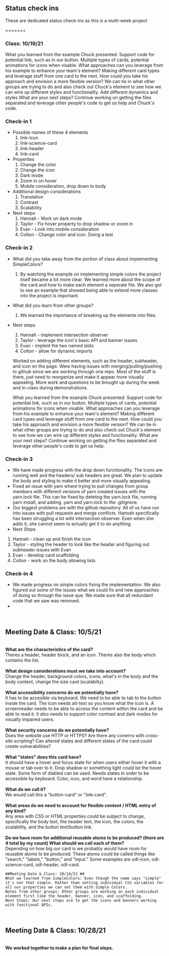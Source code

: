 ## Status check ins
These are dedicated status check-ins as this is a multi-week project

 

=======
### Class: 10/19/21 
What you learned from the example Chuck presented.
  Support code for potential link, such as in our button. Multiple types of cards, potential animations for icons when visable.
  What approaches can you leverage from his example to enhance your team's element?
Making different card types and leverage stuff from one card to the next.
  How could you take his approach and envision a more flexible version?
  We can tie in what other groups are trying to do and also check out Chuck's element to see how we can wire up different styles and functionality.
  Add different dynamics and styles
  What are your next steps?
  Continue working on getting the files separated and leverage other people's code to get us help and Chuck's code.
### Check-in 1
- Possible names of these 4 elements 
  1. link-icon
  2. link-science-card
  3. link-header
  4. link-card
- Properties
  1. Change the color
  2. Change the icon
  3. Dark mode
  4. Zoom in on hover
  5. Mobile consideration, drop down to body
- Additional design considerations
  1. Translation
  2. Contrast
  3. Scalability
- Next steps
  1. Hannah - Work on dark mode 
  2. Taylor - Fix hover property to drop shadow or zoom in
  3. Evan - Look into mobile consideration
  4. Colton - Change color and icon. Doing a test
### Check-in 2
- What did you take away from the portion of class about implementing SimpleColors?
  1. By watching the example on implementing simple colors the project itself became a lot more clear. We learned more about the scope of the card and how to make each element a seperate file. We also got to see an example that showed being able to extend more classes into the project is important.
- What did you learn from other groups?
  1. We learned the importance of breaking up the elements into files.
- Next steps
  1. Hannah - implement intersection observer
  2. Taylor - leverage the icon's basic API and banner issues
  3. Evan - implent the two named slots
  4. Colton - allow for dynamic imports

  Worked on adding different elements, such as the header, subheader, and icon on the page. Were having issues with merging/pulling/pushing to github since we 
  are working through one repo. Most of the stuff is there, just need to reorganize and make it appear more visually appealing. More work and questions
  to be brought up during the week and in-class during demonstrations.

  What you learned from the example Chuck presented.
  Support code for potential link, such as in our button. Multiple types of cards, potential animations for icons when visable.
  What approaches can you leverage from his example to enhance your team's element?
Making different card types and leverage stuff from one card to the next.
  How could you take his approach and envision a more flexible version?
  We can tie in what other groups are trying to do and also check out Chuck's element to see how we can wire up different styles and functionality.
  What are your next steps?
  Continue working on getting the files separated and leverage other people's code to get us help. 
### Check-in 3
  - We have made progress with the drop down functionality. The icons are running well and the headers/ sub headers are great. We plan to update the body and styling to make it better and more visually appealing.
  - Fixed an issue with yarn where trying to pull changes from group members with different versions of yarn created issues with the yarn.lock file. This can be fixed by deleting the yarn.lock file, running yarn install, and adding .yarn and yarn.lock to the .gitignore.  
  - Our biggest problems are with the github repository. All of us have run into issues with pull requests and merge conflicts. Hannah specifically has been struggling a lot wiht intersection observer. Even when she adds it, she cannot seem to actually get it to do anything. 
  - Next Steps
  1. Hannah - clean up and finish the icon
  2. Taylor - styling the header to look like the header and figuring out subheader issues with Evan
  3. Evan - develop card scaffolding
  4. Colton - work on the body allowing lists
  
### Check-in 4
- We made progress on simple colors fixing the implementation. We also figured out some of the issues what we could fix and new approaches of doing so through the issue que. We made sure that all redundant code that we saw was removed.
-
<br>
<h2>Meeting Date & Class: 10/5/21 </h2>
<br>
<b>What are the characteristics of the card?</b>
<br>
    Theres a header, header block, and an icon. Theres also the body which contains the list. 
<br>
<br>
<b>What design considerations must we take into account? </b>
<br>
    Change the header, background colors, icons, what's in the body and the body content, change the size card (scalabilty).
<br>
<br>
<b>What accessibility concerns do we potentially have?</b>
<br>
  It has to be accesible via keyboard. We need to be able to tab to the button inside the card. The icon needs alt-text so you know what the icon is. A screenreader needs to be able to access the content within the card and be able to read it. It also needs to support color contrast and dark modes for visually impaired users. 
<br>
<br>
<b>What security concerns do we potentially have? </b>
<br>
  Does the website use HTTP or HTTPS? Are there any conerns with cross-site scripting? Can altered states and different states of the card could create vulnerabilities? 
<br>
<br>
<b>What "states" does this card have? </b>
<br>
  It should have a hover and focus state for when users either hover it with a mouse or tab over to it. Drop shadow or something light could be the hover state. Some form of diabled can be used. Needs states in order to be accessible by keyboard. Color, icon, and word have a relationship.
<br>
<br>
<b>What do we call it?</b>
<br>
    We would call this a "button-card" or "link-card". 
<br>
<br>
<b>What areas do we need to account for flexible content / HTML entry of any kind?</b>
<br>
    Any area with CSS or HTML properties could be subject to change, specifically the body text, the header text, the icon, the colors, the scalability, and the button text/button link.
<br>
<br>
<b>Do we have room for additional reusable atoms to be produced? (there are 4 total by my count)
What should we call each of them?</b>
<br>
    Depending on how big our card is we probably would have room for reusable atoms to be produced. These atoms could be called things like "search," "labels," "button," and "input." Some examples are odl-icon, odl-science-card, odl-header, odl-card.
    
    ##Meeting Date & Class: 10/14/21 ##
    What we learned from SimpleColors: Even though the name says "simple" it's not that simple. Rather than setting individual CSS variables for all our properties we can set them with Simple Colors. 
    Notes from other groups: Other groups are working on each individual element first like the header, banner, icon, and scaffolding. 
    Next Steps: Our next steps are to get the icons and banners working with functional APIs. 

<br>
<h2>Meeting Date & Class: 10/28/21 </h2>
<br>
<b>We worked together to make a plan for final steps.</b>